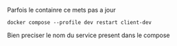 Parfois le containre ce mets pas a jour

```shell
docker compose --profile dev restart client-dev
```

Bien preciser le nom du service present dans le compose 